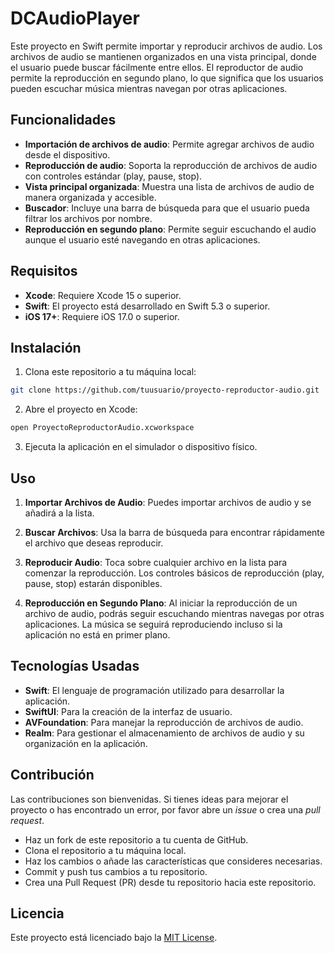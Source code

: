 # DCAudioPlayer

Este proyecto en Swift permite importar y reproducir archivos de audio. Los archivos de audio se mantienen organizados en una vista principal, donde el usuario puede buscar fácilmente entre ellos. El reproductor de audio permite la reproducción en segundo plano, lo que significa que los usuarios pueden escuchar música mientras navegan por otras aplicaciones.

## Funcionalidades

- **Importación de archivos de audio**: Permite agregar archivos de audio desde el dispositivo.
- **Reproducción de audio**: Soporta la reproducción de archivos de audio con controles estándar (play, pause, stop).
- **Vista principal organizada**: Muestra una lista de archivos de audio de manera organizada y accesible.
- **Buscador**: Incluye una barra de búsqueda para que el usuario pueda filtrar los archivos por nombre.
- **Reproducción en segundo plano**: Permite seguir escuchando el audio aunque el usuario esté navegando en otras aplicaciones.

## Requisitos

- **Xcode**: Requiere Xcode 15 o superior.
- **Swift**: El proyecto está desarrollado en Swift 5.3 o superior.
- **iOS 17+**: Requiere iOS 17.0 o superior.

## Instalación

1. Clona este repositorio a tu máquina local:

```bash
git clone https://github.com/tuusuario/proyecto-reproductor-audio.git
```

2. Abre el proyecto en Xcode:

```bash
open ProyectoReproductorAudio.xcworkspace
```

3. Ejecuta la aplicación en el simulador o dispositivo físico.

## Uso

1. **Importar Archivos de Audio**: Puedes importar archivos de audio y se añadirá a la lista.

2. **Buscar Archivos**: Usa la barra de búsqueda para encontrar rápidamente el archivo que deseas reproducir.

3. **Reproducir Audio**: Toca sobre cualquier archivo en la lista para comenzar la reproducción. Los controles básicos de reproducción (play, pause, stop) estarán disponibles.

4. **Reproducción en Segundo Plano**: Al iniciar la reproducción de un archivo de audio, podrás seguir escuchando mientras navegas por otras aplicaciones. La música se seguirá reproduciendo incluso si la aplicación no está en primer plano.

## Tecnologías Usadas

- **Swift**: El lenguaje de programación utilizado para desarrollar la aplicación.
- **SwiftUI**: Para la creación de la interfaz de usuario.
- **AVFoundation**: Para manejar la reproducción de archivos de audio.
- **Realm**: Para gestionar el almacenamiento de archivos de audio y su organización en la aplicación.

## Contribución

Las contribuciones son bienvenidas. Si tienes ideas para mejorar el proyecto o has encontrado un error, por favor abre un _issue_ o crea una _pull request_.

- Haz un fork de este repositorio a tu cuenta de GitHub.
- Clona el repositorio a tu máquina local.
- Haz los cambios o añade las características que consideres necesarias.
- Commit y push tus cambios a tu repositorio.
- Crea una Pull Request (PR) desde tu repositorio hacia este repositorio.

## Licencia

Este proyecto está licenciado bajo la [MIT License](LICENSE).

